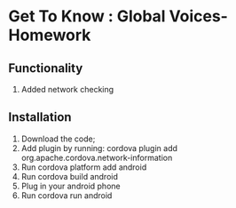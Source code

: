 Get To Know : Global Voices-Homework
=============================================

Functionality
-------------
1. Added network checking


Installation
------------

1. Download the code;
2. Add plugin by running: cordova plugin add org.apache.cordova.network-information
3. Run cordova platform add android
4. Run cordova build android
5. Plug in your android phone
5. Run cordova run android
